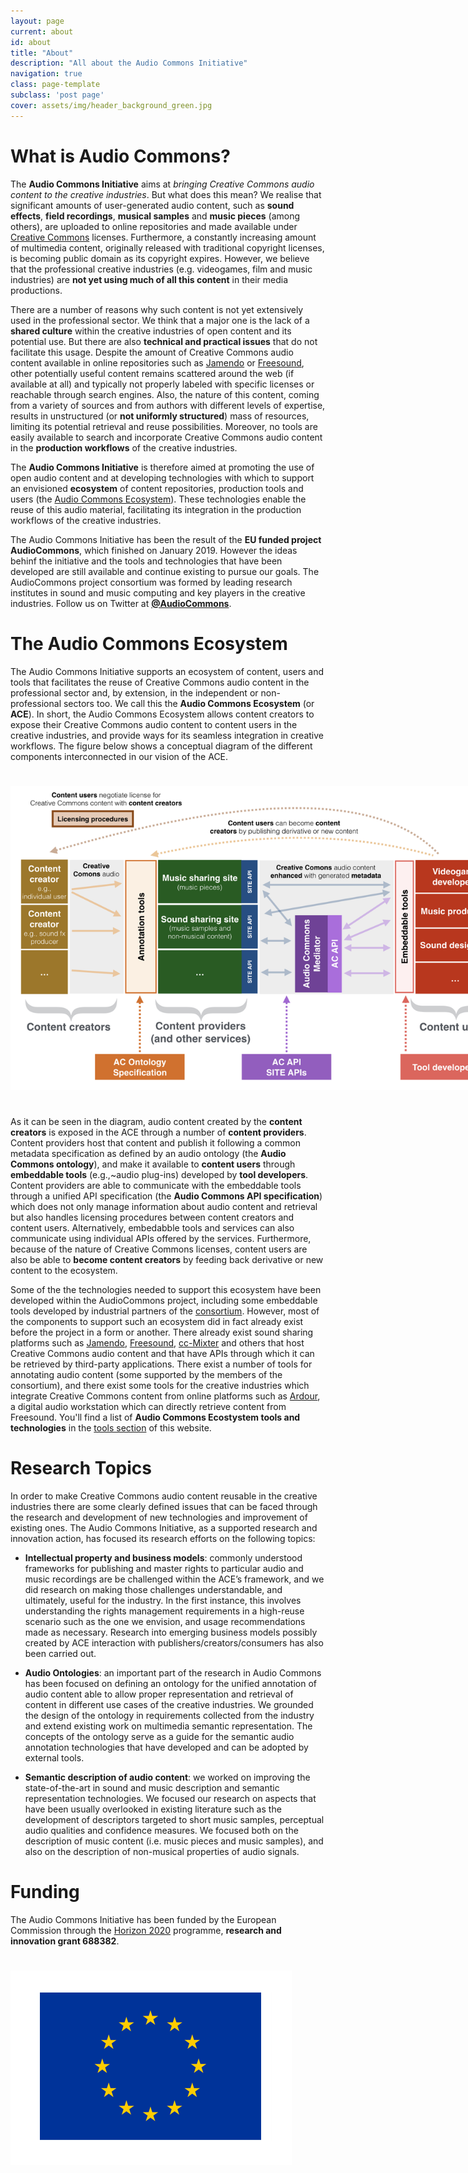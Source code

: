 ```yaml
---
layout: page
current: about
id: about
title: "About"
description: "All about the Audio Commons Initiative"
navigation: true
class: page-template
subclass: 'post page'
cover: assets/img/header_background_green.jpg
---
```



# What is Audio Commons?

The **Audio Commons Initiative** aims at *bringing Creative Commons audio content to the creative industries*. But what does this mean?
We realise that significant amounts of user-generated audio content, such as **sound effects**, **field recordings**, **musical samples** and **music pieces** (among others), are uploaded to online repositories and made available under [Creative Commons](https://creativecommons.org) licenses. 
Furthermore, a constantly increasing amount of multimedia content, originally released with traditional copyright licenses, is  becoming public domain as its copyright expires. 
However, we believe that the professional creative industries (e.g. videogames, film and music industries) are **not yet using much of all this content** in their media productions.

There are a number of reasons why such content is not yet extensively used in the professional sector.  We think that a major one is the lack of a **shared culture** within the creative industries of open content and its potential use. But there are also **technical and practical issues** that do not facilitate this usage. Despite the amount of Creative Commons audio content available in online repositories such as [Jamendo](http://www.jamendo.com) or [Freesound](http://www.freesound.org), other potentially useful content remains scattered around the web (if available at all) and typically not properly labeled with specific licenses or reachable through search engines.
Also, the nature of this content, coming from a variety of sources and from authors with different levels of expertise, results in unstructured (or **not uniformly structured**) mass of resources, limiting its potential retrieval and reuse possibilities.
Moreover, no tools are easily available to search and incorporate Creative Commons audio content in the **production workflows** of the creative industries.

The **Audio Commons Initiative** is therefore aimed at promoting the use of open audio content and at developing technologies with which to support an envisioned **ecosystem** of content repositories, production tools and users (the [Audio Commons Ecosystem](#the-audio-commons-ecosystem)). These technologies enable the reuse of this audio material, facilitating its integration in the production workflows of the creative industries.

The Audio Commons Initiative has been the result of the **EU funded project AudioCommons**, which finished on January 2019. However the ideas behinf the initiative and the tools and technologies that have been developed are still available and continue existing to pursue our goals. The AudioCommons project consortium was formed by leading research institutes in sound and music computing and key players in the creative industries. Follow us on Twitter at [**@AudioCommons**](https://twitter.com/AudioCommons).


# The Audio Commons Ecosystem

The Audio Commons Initiative supports an ecosystem of content, users and tools that facilitates the reuse of Creative Commons audio content in the professional sector and, by extension, in the independent or non-professional sectors too. We call this the **Audio Commons Ecosystem** (or **ACE**).
In short, the Audio Commons Ecosystem allows content creators to expose their Creative Commons audio content to content users in the creative industries, and provide ways for its seamless integration in creative workflows. The figure below shows a conceptual diagram of the different components interconnected in our vision of the ACE.
            
<a href="/assets/img/diagram3.png" target="blank"><img style="margin:auto;margin-bottom:25px;margin-top:25px;max-width:800px;" class="img-responsive" src="/assets/img/diagram3.png" alt="The Audio Commons Ecosystem"></a>
            
As it can be seen in the diagram, audio content created by the **content creators** is exposed in the ACE through a number of **content providers**. Content providers host that content and publish it following a common metadata specification as defined by an audio ontology (the **Audio Commons ontology**), and make it available to **content users** through **embeddable tools** (e.g.,~audio plug-ins) developed by **tool developers**. 
Content providers are able to communicate with the embeddable tools through a unified API specification (the **Audio Commons API specification**) which does not only manage information about audio content and retrieval but also handles licensing procedures between content creators and content users. Alternatively, embedabble tools and services can also communicate using individual APIs offered by the services.
Furthermore, because of the nature of Creative Commons licenses, content users are also be able to **become content creators** by feeding back derivative or new content to the ecosystem.

Some of the the technologies needed to support this ecosystem have been developed within the AudioCommons project, including some embeddable tools developed by industrial partners of the [consortium](/team). However, most of the components to support such an ecosystem did in fact already exist before the project in a form or another. There already exist sound sharing platforms such as [Jamendo](www.jamendo.com), [Freesound](www.freesound.org), [cc-Mixter](http://www.ccmixter.org) and others that host Creative Commons audio content and that have APIs through which it can be retrieved by third-party applications. There exist a number of tools for annotating audio content (some supported by the members of the consortium), and there exist some tools for the creative industries which integrate Creative Commons content from online platforms such as [Ardour](https://ardour.org), a digital audio workstation which can directly retrieve content from Freesound. You'll find a list of **Audio Commons Ecostystem tools and technologies** in the [tools section](/tools) of this website.


# Research Topics

In order to make Creative Commons audio content reusable in the creative industries there are some clearly defined issues that can be faced through the research and development of new technologies and improvement of existing ones. The Audio Commons Initiative, as a supported research and innovation action, has focused its research efforts on the following topics:

  * **Intellectual property and business models**: commonly understood frameworks for publishing and master rights to particular audio and music recordings are be challenged within the ACE’s framework, and we did research on making those challenges understandable, and ultimately, useful for the industry. In the first instance, this involves understanding the rights management requirements in a high-reuse scenario such as the one we envision, and usage recommendations made as necessary. Research into emerging business models possibly created by ACE interaction with publishers/creators/consumers has also been carried out.

  * **Audio Ontologies**: an important part of the research in Audio Commons has been focused on defining an ontology for the unified annotation of audio content able to allow proper representation and retrieval of content in different use cases of the creative industries. We grounded the design of the ontology in requirements collected from the industry and extend existing work on multimedia semantic representation. The concepts of the ontology serve as a guide for the semantic audio annotation technologies that have developed and can be adopted by external tools.

  * **Semantic description of audio content**: we worked on improving the state-of-the-art in sound and music description and semantic representation technologies. We focused our research on aspects that have been usually overlooked in existing literature such as the development of descriptors targeted to short music samples, perceptual audio qualities and confidence measures. We focused both on the description of music content (i.e. music pieces and music samples), and also on the description of non-musical properties of audio signals.


# Funding

The Audio Commons Initiative has been funded by the European Commission through the [Horizon 2020](http://ec.europa.eu/programmes/horizon2020/) programme, **research and innovation grant 688382**.

<a href="https://ec.europa.eu/programmes/horizon2020/" target="blank"><img style="margin:auto;margin-bottom:25px;margin-top:25px;" class="img-responsive" src="/assets/img/sup_logo_ec.png" alt="European Comission"></a>
 

